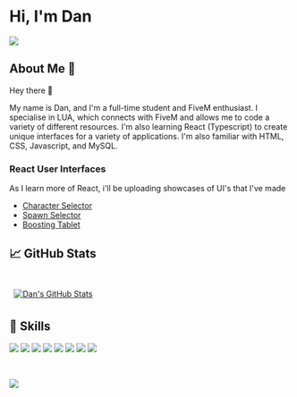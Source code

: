# Hi, I'm Dan

<img src="https://cdn.discordapp.com/attachments/832624945309286411/1001137777917829190/githubpicture.png">

## About Me 🧑

Hey there 👋

My name is Dan, and I'm a full-time student and FiveM enthusiast. I specialise in LUA, which connects with FiveM and allows me to code a variety of different resources. I'm also learning React (Typescript) to create unique interfaces for a variety of applications. I'm also familiar with HTML, CSS, Javascript, and MySQL.

### React User Interfaces
As I learn more of React, i'll be uploading showcases of UI's that I've made
- [Character Selector](https://streamable.com/5hzwlr)
- [Spawn Selector](https://streamable.com/78wmat)
- [Boosting Tablet](https://i.imgur.com/IDdl8yV.png)

## &#x1f4c8; GitHub Stats

<br>

<a href="https://github.com/dann-5m">
  <img align="center" style="margin:0.5rem" src="https://github-readme-stats.vercel.app/api?username=dann-5m&count_private=true&show_icons=true&line_height=27&count_private=true&title_color=ffffff&text_color=c9cacc&icon_color=4AB097&bg_color=00102a" alt="Dan's GitHub Stats" />
</a>

## 💼 Skills

![](https://img.shields.io/badge/Code-LUA-informational?style=flat&logo=Lua&logoColor=white&color=00102a)
![](https://img.shields.io/badge/Code-React-informational?style=flat&logo=react&logoColor=white&color=00102a)
![](https://img.shields.io/badge/Code-MUI-informational?style=flat&logo=MUI&logoColor=white&color=00102a)
![](https://img.shields.io/badge/Code-HTML-informational?style=flat&logo=HTML5&logoColor=white&color=00102a)
![](https://img.shields.io/badge/Code-CSS-informational?style=flat&logo=CSS3&logoColor=white&color=00102a)
![](https://img.shields.io/badge/Code-JavaScript-informational?style=flat&logo=JavaScript&logoColor=white&color=00102a)
![](https://img.shields.io/badge/Code-TypeScript-informational?style=flat&logo=TypeScript&logoColor=white&color=00102a)
![](https://img.shields.io/badge/Code-MySQL-informational?style=flat&logo=MySQL&logoColor=white&color=00102a)

<br>

![](https://komarev.com/ghpvc/?username=dann-5m&color=00102a)

